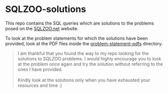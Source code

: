 # SQLZOO-solutions

This repo contains the SQL queries which are solutions to the problems posed on the [SQLZOO.net](https://sqlzoo.net/) website.

To look at the problem statements for which the solutions have been provided, look at the PDF files inside the [problem-statement-pdfs](problem-statement-pdfs) directory.

> I am thankful that you found the way to my repo looking for the solutions to SQLZOO problems. I would highly encourage you to look at the problem once again and try the solution without referring to the ones I have provided. <br><br>
> Kindly look at the solutions only when you have exhausted your resources and time :)
